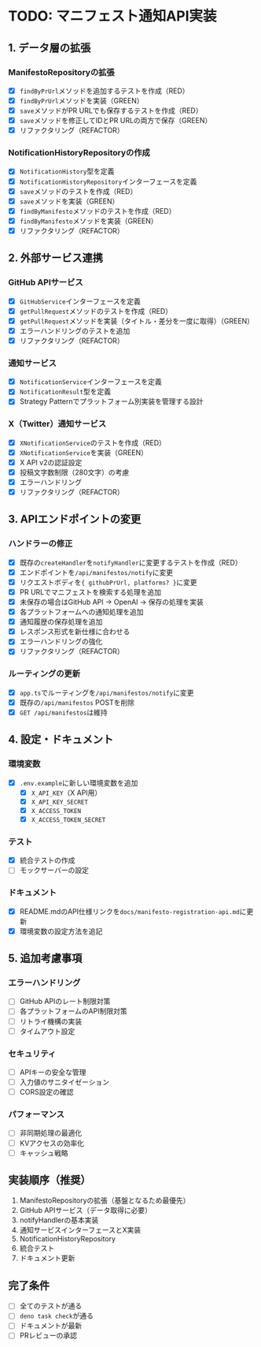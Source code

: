 # TODO: マニフェスト通知API実装

## 1. データ層の拡張

### ManifestoRepositoryの拡張

- [x] `findByPrUrl`メソッドを追加するテストを作成（RED）
- [x] `findByPrUrl`メソッドを実装（GREEN）
- [x] `save`メソッドがPR URLでも保存するテストを作成（RED）
- [x] `save`メソッドを修正してIDとPR URLの両方で保存（GREEN）
- [x] リファクタリング（REFACTOR）

### NotificationHistoryRepositoryの作成

- [x] `NotificationHistory`型を定義
- [x] `NotificationHistoryRepository`インターフェースを定義
- [x] `save`メソッドのテストを作成（RED）
- [x] `save`メソッドを実装（GREEN）
- [x] `findByManifesto`メソッドのテストを作成（RED）
- [x] `findByManifesto`メソッドを実装（GREEN）
- [x] リファクタリング（REFACTOR）

## 2. 外部サービス連携

### GitHub APIサービス

- [x] `GitHubService`インターフェースを定義
- [x] `getPullRequest`メソッドのテストを作成（RED）
- [x] `getPullRequest`メソッドを実装（タイトル・差分を一度に取得）（GREEN）
- [x] エラーハンドリングのテストを追加
- [x] リファクタリング（REFACTOR）

### 通知サービス

- [x] `NotificationService`インターフェースを定義
- [x] `NotificationResult`型を定義
- [x] Strategy Patternでプラットフォーム別実装を管理する設計

### X（Twitter）通知サービス

- [x] `XNotificationService`のテストを作成（RED）
- [x] `XNotificationService`を実装（GREEN）
- [x] X API v2の認証設定
- [x] 投稿文字数制限（280文字）の考慮
- [x] エラーハンドリング
- [x] リファクタリング（REFACTOR）

## 3. APIエンドポイントの変更

### ハンドラーの修正

- [x] 既存の`createHandler`を`notifyHandler`に変更するテストを作成（RED）
- [x] エンドポイントを`/api/manifestos/notify`に変更
- [x] リクエストボディを`{ githubPrUrl, platforms? }`に変更
- [x] PR URLでマニフェストを検索する処理を追加
- [x] 未保存の場合はGitHub API → OpenAI → 保存の処理を実装
- [x] 各プラットフォームへの通知処理を追加
- [x] 通知履歴の保存処理を追加
- [x] レスポンス形式を新仕様に合わせる
- [x] エラーハンドリングの強化
- [x] リファクタリング（REFACTOR）

### ルーティングの更新

- [x] `app.ts`でルーティングを`/api/manifestos/notify`に変更
- [x] 既存の`/api/manifestos` POSTを削除
- [x] `GET /api/manifestos`は維持

## 4. 設定・ドキュメント

### 環境変数

- [x] `.env.example`に新しい環境変数を追加
  - [x] `X_API_KEY`（X API用）
  - [x] `X_API_KEY_SECRET`
  - [x] `X_ACCESS_TOKEN`
  - [x] `X_ACCESS_TOKEN_SECRET`

### テスト

- [x] 統合テストの作成
- [ ] モックサーバーの設定

### ドキュメント

- [x] README.mdのAPI仕様リンクを`docs/manifesto-registration-api.md`に更新
- [x] 環境変数の設定方法を追記

## 5. 追加考慮事項

### エラーハンドリング

- [ ] GitHub APIのレート制限対策
- [ ] 各プラットフォームのAPI制限対策
- [ ] リトライ機構の実装
- [ ] タイムアウト設定

### セキュリティ

- [ ] APIキーの安全な管理
- [ ] 入力値のサニタイゼーション
- [ ] CORS設定の確認

### パフォーマンス

- [ ] 非同期処理の最適化
- [ ] KVアクセスの効率化
- [ ] キャッシュ戦略

## 実装順序（推奨）

1. ManifestoRepositoryの拡張（基盤となるため最優先）
2. GitHub APIサービス（データ取得に必要）
3. notifyHandlerの基本実装
4. 通知サービスインターフェースとX実装
5. NotificationHistoryRepository
6. 統合テスト
7. ドキュメント更新

## 完了条件

- [ ] 全てのテストが通る
- [ ] `deno task check`が通る
- [ ] ドキュメントが最新
- [ ] PRレビューの承認
